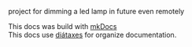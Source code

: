 project for dimming a led lamp
in future even remotely

This docs was build with [mkDocs](mkdocs.md)  
This docs use [diátaxes](https://diataxis.fr/) for organize documentation.  